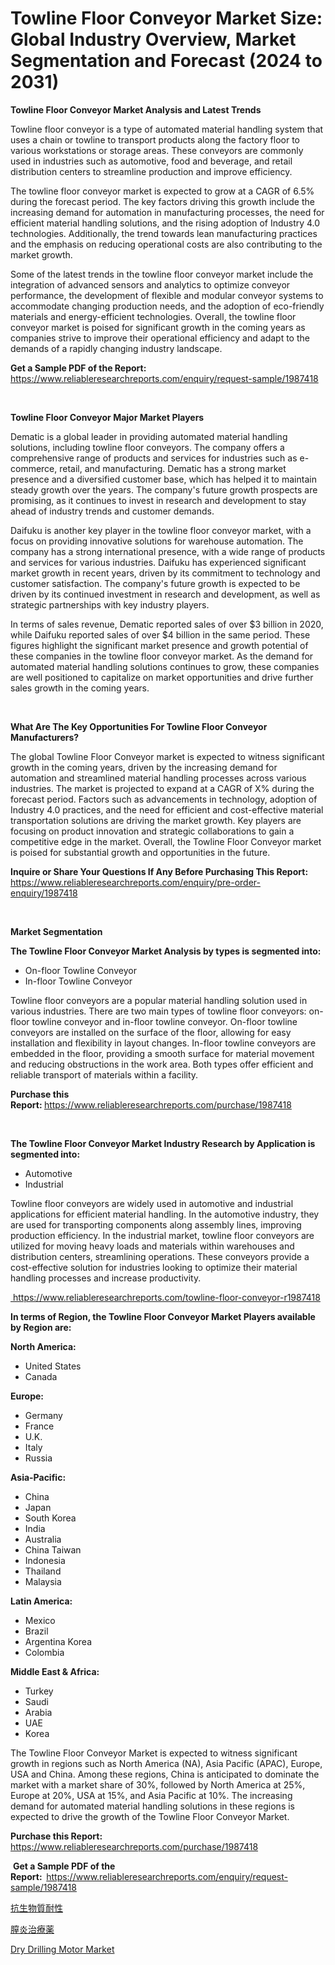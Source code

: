 <p><h1>Towline Floor Conveyor Market Size: Global Industry Overview, Market Segmentation and Forecast (2024 to 2031)</h1></p><p><strong>Towline Floor Conveyor Market Analysis and Latest Trends</strong></p>
<p><p>Towline floor conveyor is a type of automated material handling system that uses a chain or towline to transport products along the factory floor to various workstations or storage areas. These conveyors are commonly used in industries such as automotive, food and beverage, and retail distribution centers to streamline production and improve efficiency.</p><p>The towline floor conveyor market is expected to grow at a CAGR of 6.5% during the forecast period. The key factors driving this growth include the increasing demand for automation in manufacturing processes, the need for efficient material handling solutions, and the rising adoption of Industry 4.0 technologies. Additionally, the trend towards lean manufacturing practices and the emphasis on reducing operational costs are also contributing to the market growth.</p><p>Some of the latest trends in the towline floor conveyor market include the integration of advanced sensors and analytics to optimize conveyor performance, the development of flexible and modular conveyor systems to accommodate changing production needs, and the adoption of eco-friendly materials and energy-efficient technologies. Overall, the towline floor conveyor market is poised for significant growth in the coming years as companies strive to improve their operational efficiency and adapt to the demands of a rapidly changing industry landscape.</p></p>
<p><strong>Get a Sample PDF of the Report:&nbsp;</strong> <a href="https://www.reliableresearchreports.com/enquiry/request-sample/1987418">https://www.reliableresearchreports.com/enquiry/request-sample/1987418</a></p>
<p>&nbsp;</p>
<p><strong>Towline Floor Conveyor Major Market Players</strong></p>
<p><p>Dematic is a global leader in providing automated material handling solutions, including towline floor conveyors. The company offers a comprehensive range of products and services for industries such as e-commerce, retail, and manufacturing. Dematic has a strong market presence and a diversified customer base, which has helped it to maintain steady growth over the years. The company's future growth prospects are promising, as it continues to invest in research and development to stay ahead of industry trends and customer demands.</p><p>Daifuku is another key player in the towline floor conveyor market, with a focus on providing innovative solutions for warehouse automation. The company has a strong international presence, with a wide range of products and services for various industries. Daifuku has experienced significant market growth in recent years, driven by its commitment to technology and customer satisfaction. The company's future growth is expected to be driven by its continued investment in research and development, as well as strategic partnerships with key industry players.</p><p>In terms of sales revenue, Dematic reported sales of over $3 billion in 2020, while Daifuku reported sales of over $4 billion in the same period. These figures highlight the significant market presence and growth potential of these companies in the towline floor conveyor market. As the demand for automated material handling solutions continues to grow, these companies are well positioned to capitalize on market opportunities and drive further sales growth in the coming years.</p></p>
<p>&nbsp;</p>
<p><strong>What Are The Key Opportunities For Towline Floor Conveyor Manufacturers?</strong></p>
<p><p>The global Towline Floor Conveyor market is expected to witness significant growth in the coming years, driven by the increasing demand for automation and streamlined material handling processes across various industries. The market is projected to expand at a CAGR of X% during the forecast period. Factors such as advancements in technology, adoption of Industry 4.0 practices, and the need for efficient and cost-effective material transportation solutions are driving the market growth. Key players are focusing on product innovation and strategic collaborations to gain a competitive edge in the market. Overall, the Towline Floor Conveyor market is poised for substantial growth and opportunities in the future.</p></p>
<p><strong>Inquire or Share Your Questions If Any Before Purchasing This Report:</strong> <a href="https://www.reliableresearchreports.com/enquiry/pre-order-enquiry/1987418">https://www.reliableresearchreports.com/enquiry/pre-order-enquiry/1987418</a></p>
<p>&nbsp;</p>
<p><strong>Market Segmentation</strong></p>
<p><strong>The Towline Floor Conveyor Market Analysis by types is segmented into:</strong></p>
<p><ul><li>On-floor Towline Conveyor</li><li>In-floor Towline Conveyor</li></ul></p>
<p><p>Towline floor conveyors are a popular material handling solution used in various industries. There are two main types of towline floor conveyors: on-floor towline conveyor and in-floor towline conveyor. On-floor towline conveyors are installed on the surface of the floor, allowing for easy installation and flexibility in layout changes. In-floor towline conveyors are embedded in the floor, providing a smooth surface for material movement and reducing obstructions in the work area. Both types offer efficient and reliable transport of materials within a facility.</p></p>
<p><strong>Purchase this Report:&nbsp;</strong><a href="https://www.reliableresearchreports.com/purchase/1987418">https://www.reliableresearchreports.com/purchase/1987418</a></p>
<p>&nbsp;</p>
<p><strong>The Towline Floor Conveyor Market Industry Research by Application is segmented into:</strong></p>
<p><ul><li>Automotive</li><li>Industrial</li></ul></p>
<p><p>Towline floor conveyors are widely used in automotive and industrial applications for efficient material handling. In the automotive industry, they are used for transporting components along assembly lines, improving production efficiency. In the industrial market, towline floor conveyors are utilized for moving heavy loads and materials within warehouses and distribution centers, streamlining operations. These conveyors provide a cost-effective solution for industries looking to optimize their material handling processes and increase productivity.</p></p>
<p><a href="https://www.reliableresearchreports.com/towline-floor-conveyor-r1987418">&nbsp;https://www.reliableresearchreports.com/towline-floor-conveyor-r1987418</a></p>
<p><strong>In terms of Region, the Towline Floor Conveyor Market Players available by Region are:</strong></p>
<p>
    <p> <strong> North America: </strong>
        <ul>
            <li>United States</li>
            <li>Canada</li>
        </ul>
        </p> 
    <p> <strong> Europe: </strong>
        <ul>
            <li>Germany</li>
            <li>France</li>
            <li>U.K.</li>
            <li>Italy</li>
            <li>Russia</li>
        </ul>
        </p> 
    <p> <strong> Asia-Pacific: </strong>
        <ul>
            <li>China</li>
            <li>Japan</li>
            <li>South Korea</li>
            <li>India</li>
            <li>Australia</li>
            <li>China Taiwan</li>
            <li>Indonesia</li>
            <li>Thailand</li>
            <li>Malaysia</li>
        </ul>
        </p> 
    <p> <strong> Latin America: </strong>
        <ul>
            <li>Mexico</li>
            <li>Brazil</li>
            <li>Argentina Korea</li>
            <li>Colombia</li>
        </ul>
        </p> 
    <p> <strong> Middle East & Africa: </strong>
        <ul>
            <li>Turkey</li>
            <li>Saudi</li>
            <li>Arabia</li>
            <li>UAE</li>
            <li>Korea</li>
        </ul>
    </p>
    </p>
<p><p>The Towline Floor Conveyor Market is expected to witness significant growth in regions such as North America (NA), Asia Pacific (APAC), Europe, USA and China. Among these regions, China is anticipated to dominate the market with a market share of 30%, followed by North America at 25%, Europe at 20%, USA at 15%, and Asia Pacific at 10%. The increasing demand for automated material handling solutions in these regions is expected to drive the growth of the Towline Floor Conveyor Market.</p></p>
<p><strong>Purchase this Report: </strong><a href="https://www.reliableresearchreports.com/purchase/1987418">https://www.reliableresearchreports.com/purchase/1987418</a></p>
<p>&nbsp;<strong>Get a Sample PDF of the Report:&nbsp;&nbsp;</strong><a href="https://www.reliableresearchreports.com/enquiry/request-sample/1987418">https://www.reliableresearchreports.com/enquiry/request-sample/1987418</a></p>
<p><strong></strong></p>
<p><p><a href="https://github.com/CieloStamm/Market-Research-Report-List-1/blob/main/277198945414.md">抗生物質耐性</a></p><p><a href="https://github.com/nemesis2824/Market-Research-Report-List-1/blob/main/150885445413.md">膣炎治療薬</a></p><p><a href="https://github.com/RichRobinson5/Market-Research-Report-List-4/blob/main/dry-drilling-motor-market.md">Dry Drilling Motor Market</a></p></p>